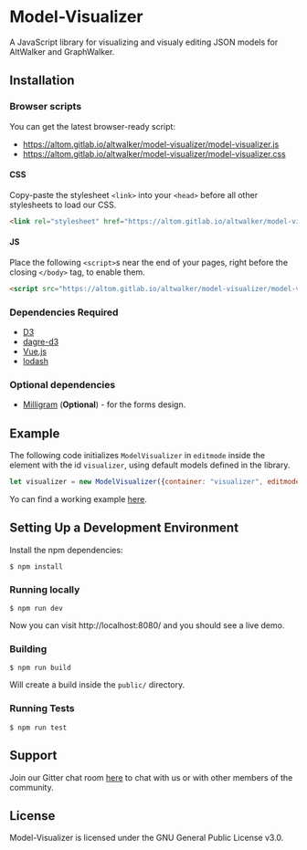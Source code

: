 # Model-Visualizer

A JavaScript library for visualizing and visualy editing JSON models for AltWalker and GraphWalker.

## Installation

### Browser scripts

You can get the latest browser-ready script:

* https://altom.gitlab.io/altwalker/model-visualizer/model-visualizer.js
* https://altom.gitlab.io/altwalker/model-visualizer/model-visualizer.css

#### CSS

Copy-paste the stylesheet `<link>` into your `<head>` before all other stylesheets to load our CSS.

```html
<link rel="stylesheet" href="https://altom.gitlab.io/altwalker/model-visualizer/model-visualizer.css">
```

#### JS

Place the following `<script>`s near the end of your pages, right before the closing `</body>` tag, to enable them.

```html
<script src="https://altom.gitlab.io/altwalker/model-visualizer/model-visualizer.js"></script>
```

### Dependencies Required

* [D3](https://d3js.org/)
* [dagre-d3](https://github.com/dagrejs/dagre-d3)
* [Vue.js](https://vuejs.org/)
* [lodash](https://lodash.com/)

### Optional dependencies
* [Milligram](https://milligram.io/) (__Optional__) - for the forms design.


## Example

The following code initializes `ModelVisualizer` in `editmode` inside the element with the id `visualizer`, using default models defined in the library.

```js
let visualizer = new ModelVisualizer({container: "visualizer", editmode: false});
```

Yo can find a working example [here](https://altom.gitlab.io/altwalker/model-visualizer/).

## Setting Up a Development Environment

Install the npm dependencies:

```
$ npm install
```

### Running locally

```
$ npm run dev
```

Now you can visit http://localhost:8080/ and you should see a live demo.

### Building

```
$ npm run build
```

Will create a build inside the `public/` directory.

### Running Tests

```
$ npm run test
```

## Support

Join our Gitter chat room [here](https://gitter.im/altwalker/community) to chat with us or with other members of the community.

## License

Model-Visualizer is licensed under the GNU General Public License v3.0.
